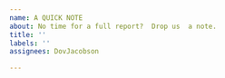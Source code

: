 ```yaml
---
name: A QUICK NOTE
about: No time for a full report?  Drop us  a note.
title: ''
labels: ''
assignees: DovJacobson

---
```



